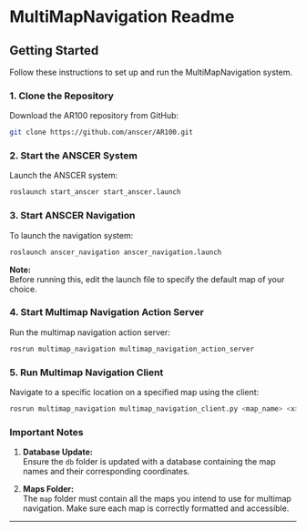 # MultiMapNavigation Readme

## Getting Started

Follow these instructions to set up and run the MultiMapNavigation system.

### 1. Clone the Repository

Download the AR100 repository from GitHub:

```bash
git clone https://github.com/anscer/AR100.git
```

### 2. Start the ANSCER System

Launch the ANSCER system:

```bash
roslaunch start_anscer start_anscer.launch
```

### 3. Start ANSCER Navigation

To launch the navigation system:

```bash
roslaunch anscer_navigation anscer_navigation.launch
```

**Note:**  
Before running this, edit the launch file to specify the default map of your choice.

### 4. Start Multimap Navigation Action Server

Run the multimap navigation action server:

```bash
rosrun multimap_navigation multimap_navigation_action_server
```

### 5. Run Multimap Navigation Client

Navigate to a specific location on a specified map using the client:

```bash
rosrun multimap_navigation multimap_navigation_client.py <map_name> <x> <y> <z>
```

### Important Notes

1. **Database Update:**  
   Ensure the `db` folder is updated with a database containing the map names and their corresponding coordinates.

2. **Maps Folder:**  
   The `map` folder must contain all the maps you intend to use for multimap navigation. Make sure each map is correctly formatted and accessible.

---
